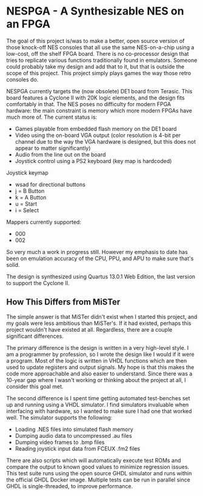 # NESPGA - A Synthesizable NES on an FPGA

The goal of this project is/was to make a better, open source version of those
knock-off NES consoles that all use the same NES-on-a-chip using a low-cost, off
the shelf FPGA board. There is no co-processor design that tries to replicate
various functions traditionally found in emulators. Someone could probably 
take my design and add that to it, but that is outside the scope of this
project. This project simply plays games the way those retro consoles do.

NESPGA currently targets the (now obsolete) DE1 board from Terasic. This board
features a Cyclone II with 20K logic elements, and the design fits comfortably
in that. The NES poses no difficulty for modern FPGA hardware: the main
constraint is memory which more modern FPGAs have much more of.
The current status is:

* Games playable from embedded flash memory on the DE1 board
* Video using the on-board VGA output (color resolution is 4-bit per channel
  due to the way the VGA hardware is designed, but this does not appear to
  matter significantly)
* Audio from the line out on the board
* Joystick control using a PS2 keyboard (key map is hardcoded)

Joystick keymap
* wsad for directional buttons
* j = B Button
* k = A Button
* u = Start
* i = Select

Mappers currently supported:
* 000
* 002

So very much a work in progress still. However my emphasis to date has been on
emulation accuracy of the CPU, PPU, and APU to make sure that's solid.

The design is synthesized using Quartus 13.0.1 Web Edition, the last version
to support the Cyclone II.

## How This Differs from MiSTer

The simple answer is that MiSTer didn't exist when I started this project, and
my goals were less ambitious than MiSTer's. If it had existed, perhaps this
project wouldn't have existed at all. Regardless, there are a couple significant
differences.

The primary difference is the design is written in a very high-level style. I am
a programmer by profession, so I wrote the design like I would if it were a
program. Most of the logic is written in VHDL functions which are then used
to update registers and output signals. My hope is that this makes the code
more approachable and also easier to understand. Since there was a 10-year
gap where I wasn't working or thinking about the project at all, I consider
this goal met.

The second difference is I spent time getting automated test-benches set up
and running using a VHDL simulator. I find simulators invaluable when
interfacing with hardware, so I wanted to make sure I had one that worked well.
The simulator supports the following:

* Loading .NES files into simulated flash memory
* Dumping audio data to uncompressed .au files
* Dumping video frames to .bmp files
* Reading joystick input data from FCEUX .fm2 files

There are also scripts which will automatically execute test ROMs and compare
the output to known good values to minimize regression issues. This test suite
runs using the open source GHDL simulator and runs within the official GHDL
Docker image. Multiple tests can be run in parallel since GHDL is
single-threaded, to improve performance.
